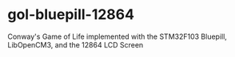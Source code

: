 # gol-bluepill-12864
Conway's Game of Life implemented with the STM32F103 Bluepill, LibOpenCM3, and the 12864 LCD Screen

